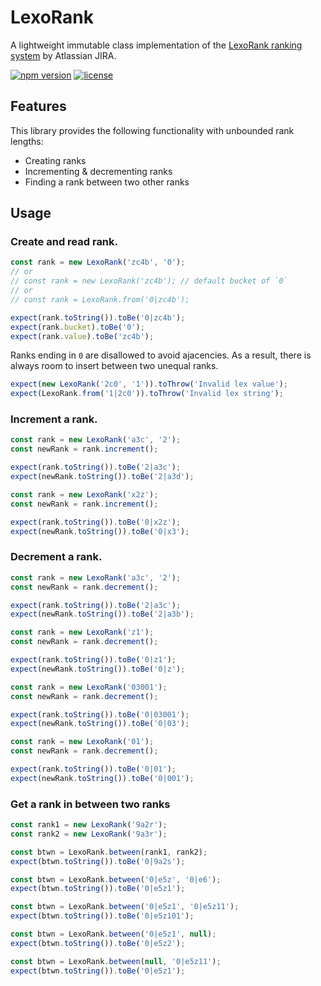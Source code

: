 # LexoRank

A lightweight immutable class implementation of the [LexoRank ranking system](https://youtu.be/OjQv9xMoFbg) by Atlassian JIRA.

[![npm version](https://img.shields.io/npm/v/@kayron013/lexorank)](https://badge.fury.io/js/@kayron013%2Flexorank)
[![license](https://img.shields.io/github/license/kayron013/lexorank)](https://github.com/Kayron013/LexoRank/blob/master/LICENSE)

## Features

This library provides the following functionality with unbounded rank lengths:

- Creating ranks
- Incrementing & decrementing ranks
- Finding a rank between two other ranks

## Usage

### Create and read rank.

```ts
const rank = new LexoRank('zc4b', '0');
// or
// const rank = new LexoRank('zc4b'); // default bucket of `0`
// or
// const rank = LexoRank.from('0|zc4b');

expect(rank.toString()).toBe('0|zc4b');
expect(rank.bucket).toBe('0');
expect(rank.value).toBe('zc4b');
```

Ranks ending in `0` are disallowed to avoid ajacencies.
As a result, there is always room to insert between two unequal ranks.

```ts
expect(new LexoRank('2c0', '1')).toThrow('Invalid lex value');
expect(LexoRank.from('1|2c0')).toThrow('Invalid lex string');
```

### Increment a rank.

```ts
const rank = new LexoRank('a3c', '2');
const newRank = rank.increment();

expect(rank.toString()).toBe('2|a3c');
expect(newRank.toString()).toBe('2|a3d');
```

```ts
const rank = new LexoRank('x2z');
const newRank = rank.increment();

expect(rank.toString()).toBe('0|x2z');
expect(newRank.toString()).toBe('0|x3');
```

### Decrement a rank.

```ts
const rank = new LexoRank('a3c', '2');
const newRank = rank.decrement();

expect(rank.toString()).toBe('2|a3c');
expect(newRank.toString()).toBe('2|a3b');
```

```ts
const rank = new LexoRank('z1');
const newRank = rank.decrement();

expect(rank.toString()).toBe('0|z1');
expect(newRank.toString()).toBe('0|z');
```

```ts
const rank = new LexoRank('03001');
const newRank = rank.decrement();

expect(rank.toString()).toBe('0|03001');
expect(newRank.toString()).toBe('0|03');
```

```ts
const rank = new LexoRank('01');
const newRank = rank.decrement();

expect(rank.toString()).toBe('0|01');
expect(newRank.toString()).toBe('0|001');
```

### Get a rank in between two ranks

```ts
const rank1 = new LexoRank('9a2r');
const rank2 = new LexoRank('9a3r');

const btwn = LexoRank.between(rank1, rank2);
expect(btwn.toString()).toBe('0|9a2s');
```

```ts
const btwn = LexoRank.between('0|e5z', '0|e6');
expect(btwn.toString()).toBe('0|e5z1');
```

```ts
const btwn = LexoRank.between('0|e5z1', '0|e5z11');
expect(btwn.toString()).toBe('0|e5z101');
```

```ts
const btwn = LexoRank.between('0|e5z1', null);
expect(btwn.toString()).toBe('0|e5z2');
```

```ts
const btwn = LexoRank.between(null, '0|e5z11');
expect(btwn.toString()).toBe('0|e5z1');
```
